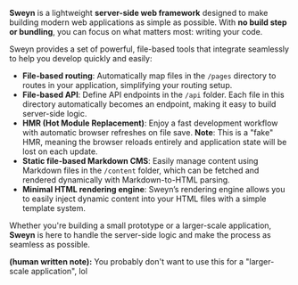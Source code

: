 **Sweyn** is a lightweight **server-side web framework** designed to make building modern web applications as simple as possible. With **no build step or bundling**, you can focus on what matters most: writing your code.

Sweyn provides a set of powerful, file-based tools that integrate seamlessly to help you develop quickly and easily:

- **File-based routing**: Automatically map files in the `/pages` directory to routes in your application, simplifying your routing setup.
- **File-based API**: Define API endpoints in the `/api` folder. Each file in this directory automatically becomes an endpoint, making it easy to build server-side logic.
- **HMR (Hot Module Replacement)**: Enjoy a fast development workflow with automatic browser refreshes on file save. **Note**: This is a "fake" HMR, meaning the browser reloads entirely and application state will be lost on each update.
- **Static file-based Markdown CMS**: Easily manage content using Markdown files in the `/content` folder, which can be fetched and rendered dynamically with Markdown-to-HTML parsing.
- **Minimal HTML rendering engine**: Sweyn’s rendering engine allows you to easily inject dynamic content into your HTML files with a simple template system.

Whether you're building a small prototype or a larger-scale application, **Sweyn** is here to handle the server-side logic and make the process as seamless as possible.

**(human written note):** You probably don't want to use this for a "larger-scale application", lol